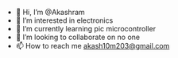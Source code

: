 - 👋 Hi, I’m @Akashram
- 👀 I’m interested in electronics
- 🌱 I’m currently learning pic microcontroller
- 💞️ I’m looking to collaborate on no one
- 📫 How to reach me akash10m203@gmail.com

<!---
Akashram/Akashram is a ✨ special ✨ repository because its `README.md` (this file) appears on your GitHub profile.
You can click the Preview link to take a look at your changes.
--->
